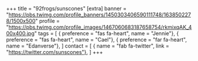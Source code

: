 +++
title = "92frogs/sunscones"
[extra]
banner = "https://pbs.twimg.com/profile_banners/1450303406590111748/1638502278/1500x500"
profile = "https://pbs.twimg.com/profile_images/1467060683187658754/rkmixqAK_400x400.jpg"
tags = [
    { preference = "fas fa-heart", name = "Jennie"},
    { preference = "fas fa-heart", name = "Cael"},
    { preference = "far fa-heart", name = "Edanverse"},
]
contact = [
    { name = "fab fa-twitter", link = "https://twitter.com/sunscones"},
]
+++